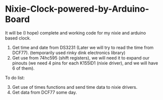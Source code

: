 # Nixie-Clock-powered-by-Arduino-Board
It will be (I hope) complete and working code for my nixie and arduino based clock.

1. Get time and date from DS3231 (Later we will try to read the time from DCF77). (temporarily used rinky dink electronics library)
2. Get use from 74hc595 (shift registers), we will need it to expand our pinouts (we need 4 pins for each K155ID1 (nixie driver), and we will have 6 of them).

To do list:

3. Get use of times functions and send time data to nixie drivers.
4. Get data from DCF77 some day.

